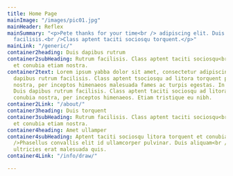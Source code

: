 ```yaml
---
title: Home Page
mainImage: "/images/pic01.jpg"
mainHeader: Reflex
mainSummary: "<p>Pete thanks for your time<br /> adipiscing elit. Duis dapibus rutrum
  facilisis.<br />Class aptent taciti sociosqu torquent.</p>"
mainLink: "/generic/"
container2heading: Duis dapibus rutrum
container2subHeading: Rutrum facilisis. Class aptent taciti sociosqu<br />litora torquent
  et conubia etiam nostra.
container2text: Lorem ipsum yabba dolor sit amet, consectetur adipiscing elit. Duis
  dapibus rutrum facilisis. Class aptent tsociosqu ad litora torquent per conubia
  nostra, per inceptos himenaeos malesuada fames ac turpis egestas. In non lorem amet.
  Duis dapibus rutrum facilisis. Class aptent taciti sociosqu ad litora torquent per
  conubia nostra, per inceptos himenaeos. Etiam tristique eu nibh.
container2Link: "/about/"
container3heading: Duis torquent
container3subHeading: Rutrum facilisis. Class aptent taciti sociosqu<br />litora torquent
  et conubia etiam nostra.
container4heading: Amet ullamper
container4subHeading: Aptent taciti sociosqu litora torquent et conubia sed etiam.<br
  />Phasellus convallis elit id ullamcorper pulvinar. Duis aliquam<br />turpis mauris,
  ultricies erat malesuada quis.
container4Link: "/info/draw/"

---
```

